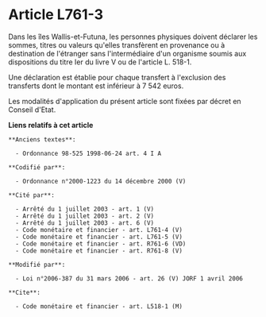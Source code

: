 # Article L761-3

Dans les îles Wallis-et-Futuna, les personnes physiques doivent déclarer les sommes, titres ou valeurs qu'elles transfèrent
en provenance ou à destination de l'étranger sans l'intermédiaire d'un organisme soumis aux dispositions du titre Ier du
livre V ou de l'article L. 518-1.

Une déclaration est établie pour chaque transfert à l'exclusion des transferts dont le montant est inférieur à 7 542 euros.

Les modalités d'application du présent article sont fixées par décret en Conseil d'Etat.

**Liens relatifs à cet article**

	**Anciens textes**:

	  - Ordonnance 98-525 1998-06-24 art. 4 I A

	**Codifié par**:

	  - Ordonnance n°2000-1223 du 14 décembre 2000 (V)

	**Cité par**:

	  - Arrêté du 1 juillet 2003 - art. 1 (V)
	  - Arrêté du 1 juillet 2003 - art. 2 (V)
	  - Arrêté du 1 juillet 2003 - art. 6 (V)
	  - Code monétaire et financier - art. L761-4 (V)
	  - Code monétaire et financier - art. L761-5 (V)
	  - Code monétaire et financier - art. R761-6 (VD)
	  - Code monétaire et financier - art. R761-8 (V)

	**Modifié par**:

	  - Loi n°2006-387 du 31 mars 2006 - art. 26 (V) JORF 1 avril 2006

	**Cite**:

	  - Code monétaire et financier - art. L518-1 (M)

